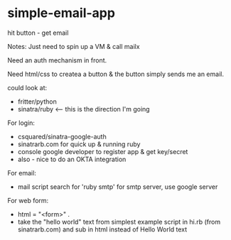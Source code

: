 # simple-email-app
hit button - get email 

Notes:
Just need to spin up a VM & call mailx

Need an auth mechanism in front.

Need html/css to createa a button & the button simply sends me an email.

could look at: 
- fritter/python
- sinatra/ruby  <-- this is the direction I'm going

For login:
- csquared/sinatra-google-auth 
- sinatrarb.com for quick up & running ruby 
- console google developer to register app & get key/secret
- also - nice to do an OKTA integration

For email:
- mail script search for 'ruby smtp'  for smtp server, use google server

For web form:
- html = "\<form\>" .
- take the "hello world" text from simplest example script in hi.rb (from sinatrarb.com) and sub in html instead of Hello World text 
